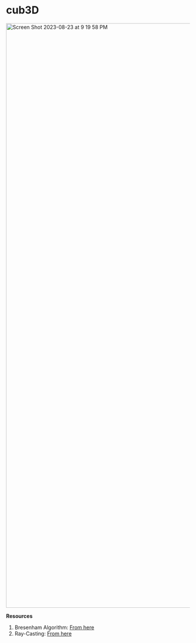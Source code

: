 # cub3D

<img width="1600" alt="Screen Shot 2023-08-23 at 9 19 58 PM" src="https://github.com/driely01/cub3D/assets/41493879/0f9558b6-a97c-4e5e-b461-da0f0094b1cf">

**Resources**
1. Bresenham Algorithm: [From here](https://en.wikipedia.org/wiki/Bresenham%27s_line_algorithm)
2. Ray-Casting: [From here](https://permadi.com/1996/05/ray-casting-tutorial-table-of-contents/)
